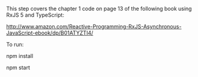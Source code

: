 

This step covers the chapter 1 code on page 13 of the following book using RxJS 5 and TypeScript:

http://www.amazon.com/Reactive-Programming-RxJS-Asynchronous-JavaScript-ebook/dp/B01ATYZTI4/


To run:

npm install

npm start

